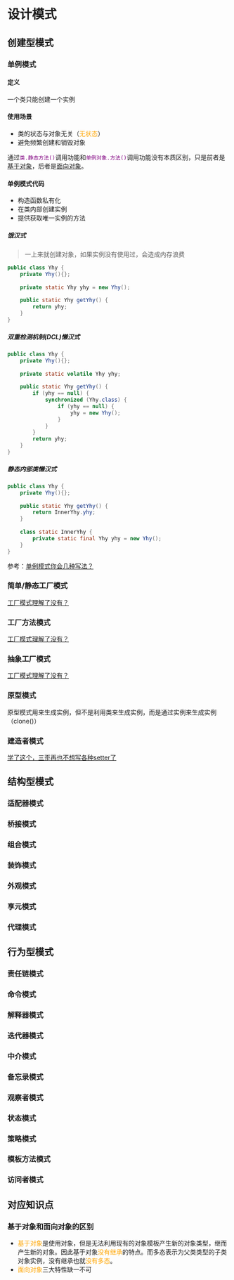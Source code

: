 # 设计模式

## 创建型模式

### 单例模式

#### 定义

一个类只能创建一个实例

#### 使用场景

- 类的状态与对象无关（<font color='orange'>无状态</font>）
- 避免频繁创建和销毁对象

通过<font color=purple>`类.静态方法()`</font>调用功能和<font color='purple'>`单例对象.方法()`</font>调用功能没有本质区别，只是前者是[基于对象](#基于对象和面向对象的区别)，后者是[面向对象](#基于对象和面向对象的区别)。

#### 单例模式代码

- 构造函数私有化
- 在类内部创建实例
- 提供获取唯一实例的方法

##### 饿汉式

> 一上来就创建对象，如果实例没有使用过，会造成内存浪费

```java
public class Yhy {
    private Yhy(){};
    
    private static Yhy yhy = new Yhy();
    
    public static Yhy getYhy() {
        return yhy;
    }
}
```

##### 双重检测机制(DCL)懒汉式

```java
public class Yhy {
    private Yhy(){};
    
    private static volatile Yhy yhy;
    
    public static Yhy getYhy() {
        if (yhy == null) {
            synchronized (Yhy.class) {
                if (yhy == null) {
                    yhy = new Yhy();
                }
            }
        }
        return yhy;
    }
}
```

##### 静态内部类懒汉式

```java
public class Yhy {
    private Yhy(){};
    
    public static Yhy getYhy() {
        return InnerYhy.yhy;
    }
    
    class static InnerYhy {
        private static final Yhy yhy = new Yhy();
    }
}
```

参考：[单例模式你会几种写法？](https://mp.weixin.qq.com/s?__biz=MzI4Njg5MDA5NA==&mid=2247484239&idx=1&sn=6560be96e456b513cb1e4f78a740a258&chksm=ebd7424edca0cb584906fb97679cf2ca557f430fbc87d2c86ce0652d2e3c36c2528466942df5&scene=21###wechat_redirect)

### 简单/静态工厂模式

[工厂模式理解了没有？](https://mp.weixin.qq.com/s?__biz=MzI4Njg5MDA5NA==&mid=2247484243&idx=1&sn=972cbe6cdb578256e4d4771e7ca25de3&chksm=ebd74252dca0cb44419903758e8ca52d9ab287562f80be9365e305d6dcc2deaa45b40f9fd2e9&scene=21###wechat_redirect)

### 工厂方法模式

[工厂模式理解了没有？](https://mp.weixin.qq.com/s?__biz=MzI4Njg5MDA5NA==&mid=2247484243&idx=1&sn=972cbe6cdb578256e4d4771e7ca25de3&chksm=ebd74252dca0cb44419903758e8ca52d9ab287562f80be9365e305d6dcc2deaa45b40f9fd2e9&scene=21###wechat_redirect)

### 抽象工厂模式

[工厂模式理解了没有？](https://mp.weixin.qq.com/s?__biz=MzI4Njg5MDA5NA==&mid=2247484243&idx=1&sn=972cbe6cdb578256e4d4771e7ca25de3&chksm=ebd74252dca0cb44419903758e8ca52d9ab287562f80be9365e305d6dcc2deaa45b40f9fd2e9&scene=21###wechat_redirect)

### 原型模式

原型模式用来生成实例，但不是利用类来生成实例，而是通过实例来生成实例（clone()）



### 建造者模式

[学了这个，三歪再也不想写各种setter了](https://mp.weixin.qq.com/s?__biz=MzI4Njg5MDA5NA==&mid=2247490723&idx=1&sn=c5f55b7d828818b3a6b823505888c5fe&chksm=ebd75da2dca0d4b4366463f59b0fcd90b80b8998ce55c9f8a07ad9dfe58f80eab9e17904505e&token=1936697047&lang=zh_CN#rd)





## 结构型模式

### 适配器模式



### 桥接模式



### 组合模式



### 装饰模式



### 外观模式



### 享元模式



### 代理模式



## 行为型模式

### 责任链模式



### 命令模式



### 解释器模式



### 迭代器模式



### 中介模式



### 备忘录模式



### 观察者模式



### 状态模式



### 策略模式



### 模板方法模式



### 访问者模式



## 对应知识点

### 基于对象和面向对象的区别

- <font color='orange'>基于对象</font>是使用对象，但是无法利用现有的对象模板产生新的对象类型，继而产生新的对象。因此基于对象<font color='orange'>没有继承</font>的特点。而多态表示为父类类型的子类对象实例，没有继承也就<font color='orange'>没有多态</font>。
- <font color='orange'>面向对象</font>三大特性缺一不可